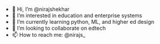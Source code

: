- 👋 Hi, I’m @nirajshekhar
- 👀 I’m interested in education and enterprise systems
- 🌱 I’m currently learning python, ML, and higher ed design
- 💞️ I’m looking to collaborate on edtech
- 📫 How to reach me: @nirajs_

<!---
nirajshekhar/nirajshekhar is a ✨ special ✨ repository because its `README.md` (this file) appears on your GitHub profile.
You can click the Preview link to take a look at your changes.
--->
